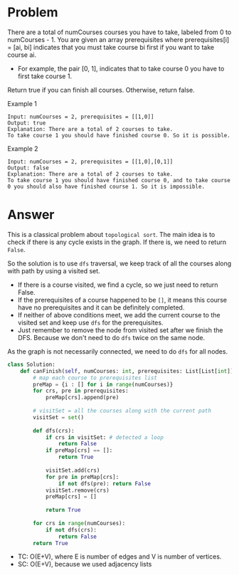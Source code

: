 # Problem
There are a total of numCourses courses you have to take, labeled from 0 to numCourses - 1. You are given an array prerequisites where prerequisites[i] = [ai, bi] indicates that you must take course bi first if you want to take course ai.

- For example, the pair [0, 1], indicates that to take course 0 you have to first take course 1.

Return true if you can finish all courses. Otherwise, return false.

Example 1
```
Input: numCourses = 2, prerequisites = [[1,0]]
Output: true
Explanation: There are a total of 2 courses to take. 
To take course 1 you should have finished course 0. So it is possible.
```

Example 2
```
Input: numCourses = 2, prerequisites = [[1,0],[0,1]]
Output: false
Explanation: There are a total of 2 courses to take. 
To take course 1 you should have finished course 0, and to take course 0 you should also have finished course 1. So it is impossible.
```
# Answer
This is a classical problem about `topological sort`. The main idea is to check if there is any cycle exists in the graph. If there is, we need to return `False`.

So the solution is to use `dfs` traversal, we keep track of all the courses along with path by using a visited set. 
- If there is a course visited, we find a cycle, so we just need to return False. 
- If the prerequisites of a course happened to be `[]`, it means this course have no prerequisites and it can be definitely completed.
- If neither of above conditions meet, we add the current course to the visited set and keep use `dfs` for the prerequisites. 
- Just remember to remove the node from visited set after we finish the DFS. Because we don't need to do `dfs` twice on the same node.

As the graph is not necessarily connected, we need to do `dfs` for all nodes.


```python
class Solution:
    def canFinish(self, numCourses: int, prerequisites: List[List[int]]) -> bool:
        # map each course to prerequisites list
        preMap = {i : [] for i in range(numCourses)}
        for crs, pre in prerequisites:
            preMap[crs].append(pre)
        
        # visitSet = all the courses along with the current path
        visitSet = set()
        
        def dfs(crs):
            if crs in visitSet: # detected a loop
                return False
            if preMap[crs] == []:
                return True
            
            visitSet.add(crs)
            for pre in preMap[crs]:
                if not dfs(pre): return False
            visitSet.remove(crs)
            preMap[crs] = []
            
            return True
        
        for crs in range(numCourses):
            if not dfs(crs):
                return False
        return True
```
- TC: O(E+V), where E is number of edges and V is number of vertices.
- SC: O(E+V), because we used adjacency lists